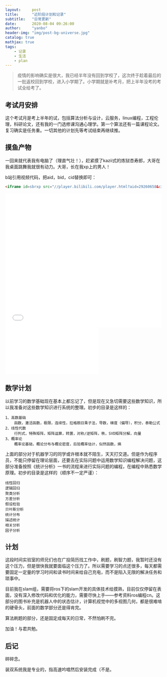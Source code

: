 ```yaml
---
layout:     post
title:      "近阶段计划和记录"
subtitle:   "日常更新"
date:       2020-08-04 09:26:00
author:     "yanbo"
header-img: "img/post-bg-universe.jpg"
catalog: true
mathjax: true
tags:
    - 记录
    - 生活
    - plan
---
```


> 疫情的影响确实是很大，我已经半年没有回到学校了，这次终于趁着最后的一批返校回到学校，进入小学期了。小学期就是补考月，把上半年没考的考试全给考了。

## 考试月安排

这个考试月是考上半年的试，包括算法分析与设计，云服务，linux编程，工程伦理，科研论文，还有我的一门选修课沟通心理学。第一个算法还有一篇课程论文。复习确实是任务重。一切其他的计划先等考试结束再继续推。

## 摸鱼产物

一回来就代表我有电脑了（理直气壮！），赶紧摸了kazii式的炼狱杏寿郎，大哥在我桌面跳舞我就很有动力。大哥，长在我xp上的男人！

b站引用视频代码，把aid，bid，cid替换即可：

```html
<iframe id=sbrxp src="//player.bilibili.com/player.html?aid=29260658&cid=50811823&page=1" scrolling="no" border="0" frameborder="no" framespacing="0" allowfullscreen="true" style="width: 640px; height: 430px; max-width: 100%"></iframe>
```

<iframe id=sbrxp src="//player.bilibili.com/player.html?aid=584114486&bvid=BV1U64y1F7Lt&cid=219720671&page=1" scrolling="no" border="0" frameborder="no" framespacing="0" allowfullscreen="true" style="width: 640px; height: 430px; max-width: 100%"></iframe>

<iframe src="//player.bilibili.com/player.html?aid=584114486&bvid=BV1U64y1F7Lt&cid=219720671&page=1" scrolling="no" border="0" frameborder="no" framespacing="0" allowfullscreen="true"></iframe>

## 数学计划

以前学习的数学基础现在基本上都忘记了，但是现在又急切需要这些数学知识，所以我准备对这些数学知识进行系统的整理。初步的目录是这样的：

```
1、高数基础
    函数，激活函数，极限，连续性，拉格朗日乘子法，导数，梯度（偏导），积分，泰勒公式
2、线性代数
    行列式，特殊矩阵，矩阵运算，转置，对称/逆矩阵，秩，SVD矩阵分解，向量
3、概率论
    概率论基础，概论分布与概论密度，后验概率估计，似然函数，熵
```

上面的部分对于机器学习的同学或许根本就不陌生，天天打交道。但是作为程序员，不能只停留在理论层面，还要去在实际问题中运用数学知识编程解决问题，这部分准备按照《统计分析》一书的流程来进行实际问题的编程，在编程中熟悉数学原理。初步的目录是这样的（顺序不一定严谨）：

```
线性回归
逻辑回归
聚类分析
方差分析
假设检验
贝叶斯分析
统计分布
描述统计
相关分析
因子分析
```

## 计划

这段时间实验室的师兄们也在广投简历找工作中，刷题，刷智力题，我暂时还没有这个压力，但是很快我就要面临这个压力了。所以需要学习的点还很多，每天都需要固定一定量的学习时间和读书时间来给自己充电，而不是陷入无限的解决任务和琐事中。

目前我在slam组，需要将ros下的slam开发的具体技术给摸熟，目前仅仅停留在表面，没有深入修改代码和优化的能力，需要尽快上手——参考资料ros编程cn。这部分的图书补充是机器人中的状态估计，计算机视觉中的多视图几何，都是很难啃的硬骨头，前面的数学部分还是得肯完。

算法刷题的部分，还是固定成每天的日常，不然怕刷不完。

加油！与君共勉。

## 后记

碎碎念。

装双系统我是专业的，指高速吟唱然后安装完成（不是。
